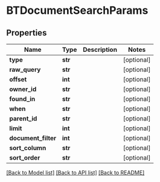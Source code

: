 # BTDocumentSearchParams

## Properties
Name | Type | Description | Notes
------------ | ------------- | ------------- | -------------
**type** | **str** |  | [optional] 
**raw_query** | **str** |  | [optional] 
**offset** | **int** |  | [optional] 
**owner_id** | **str** |  | [optional] 
**found_in** | **str** |  | [optional] 
**when** | **str** |  | [optional] 
**parent_id** | **str** |  | [optional] 
**limit** | **int** |  | [optional] 
**document_filter** | **int** |  | [optional] 
**sort_column** | **str** |  | [optional] 
**sort_order** | **str** |  | [optional] 

[[Back to Model list]](../README.md#documentation-for-models) [[Back to API list]](../README.md#documentation-for-api-endpoints) [[Back to README]](../README.md)


